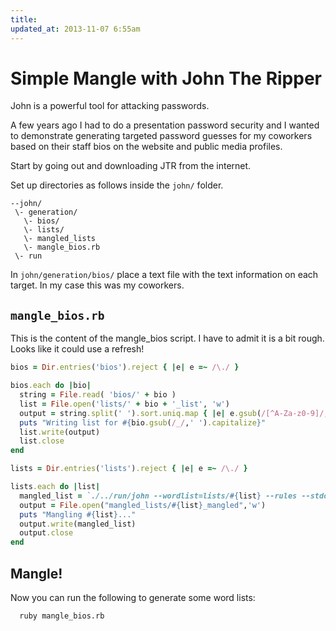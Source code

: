 ```yaml
---
title: 
updated_at: 2013-11-07 6:55am
---
```


# Simple Mangle with John The Ripper

John is a powerful tool for attacking passwords. 

A few years ago I had to do a presentation password security and I wanted to
demonstrate generating targeted password guesses for my coworkers based on
their staff bios on the website and public media profiles.

Start by going out and downloading JTR from the internet.

Set up directories as follows inside the `john/` folder.

```
--john/
 \- generation/
   \- bios/
   \- lists/
   \- mangled_lists
   \- mangle_bios.rb
 \- run
```

In `john/generation/bios/` place a text file with the text information on each
target. In my case this was my coworkers.

## `mangle_bios.rb`

This is the content of the mangle_bios script. I have to admit it is a bit
rough. Looks like it could use a refresh!

```ruby
bios = Dir.entries('bios').reject { |e| e =~ /\./ }

bios.each do |bio|
  string = File.read( 'bios/' + bio )
  list = File.open('lists/' + bio + '_list', 'w')
  output = string.split(' ').sort.uniq.map { |e| e.gsub(/[^A-Za-z0-9]/,'')}.join("\n")
  puts "Writing list for #{bio.gsub(/_/,' ').capitalize}"
  list.write(output)
  list.close
end

lists = Dir.entries('lists').reject { |e| e =~ /\./ }

lists.each do |list|
  mangled_list = `./../run/john --wordlist=lists/#{list} --rules --stdout`
  output = File.open("mangled_lists/#{list}_mangled",'w')
  puts "Mangling #{list}..."
  output.write(mangled_list)
  output.close
end
```

## Mangle!

Now you can run the following to generate some word lists:

```sh
  ruby mangle_bios.rb
```

